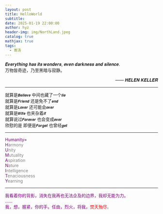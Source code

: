 ```yaml
---
layout: post
title: HelloWorld
subtitle: 
date: 2025-01-19 22:00:00
author: hyz
header-img: img/NorthLand.jpeg
catalog: true
mathjax: true
tags:
  - 寄汤
---
```


𝑬𝒗𝒆𝒓𝒚𝒕𝒉𝒊𝒏𝒈 𝒉𝒂𝒔 𝒊𝒕𝒔 𝒘𝒐𝒏𝒅𝒆𝒓𝒔, 𝒆𝒗𝒆𝒏 𝒅𝒂𝒓𝒌𝒏𝒆𝒔𝒔 𝒂𝒏𝒅 𝒔𝒊𝒍𝒆𝒏𝒄𝒆.<br>
万物皆奇迹，乃至黑暗与寂静。
<div style="text-align: right;">—— 𝑯𝑬𝑳𝑬𝑵 𝑲𝑬𝑳𝑳𝑬𝑹</div>

---

就算是`𝑩𝒆𝒍𝒊𝒆𝒗𝒆` 中间也藏了一个`𝒍𝒊𝒆`<br>
就算是`𝑭𝒓𝒊𝒆𝒏𝒅` 还是免不了`𝒆𝒏𝒅`<br>
就算是`𝑳𝒐𝒗𝒆𝒓` 还可能会`𝒐𝒗𝒆𝒓`<br>
就算是`𝑾𝒊𝒇𝒆` 也夹杂着`𝒊𝒇`<br>
就算说过`𝑭𝒐𝒓𝒆𝒗𝒆𝒓` 也会变成`𝒆𝒗𝒆𝒓`<br>
欣慰的是 即便是`𝑭𝒐𝒓𝒈𝒆𝒕` 也曾经`𝒈𝒆𝒕`<br>

---

<font color="purple">Humanity</font>=
<br><font color="purple">H</font><span style="color:grey;">armony</span>
<br><font color="purple">U</font><span style="color:grey;">nity</span>
<br><font color="purple">M</font><span style="color:grey;">utuality</span>
<br><font color="purple">A</font><span style="color:grey;">spiration</span>
<br><font color="purple">N</font><span style="color:grey;">ature</span>
<br><font color="purple">I</font><span style="color:grey;">ntelligence</span>
<br><font color="purple">T</font><span style="color:grey;">enaciousness</span>
<br><font color="purple">Y</font><span style="color:grey;">earning</span>

---

<font color = purple>我看着你的背影，消失在我再也无法企及的边界，我却无能为力。</font><br>
<font color = purple>......</font><br>
<font color = purple>我，想，握紧，你的手。任由，烈火，将我，<font color="red">焚灭殆尽</font><span style="color:grey;">。</span></font>

